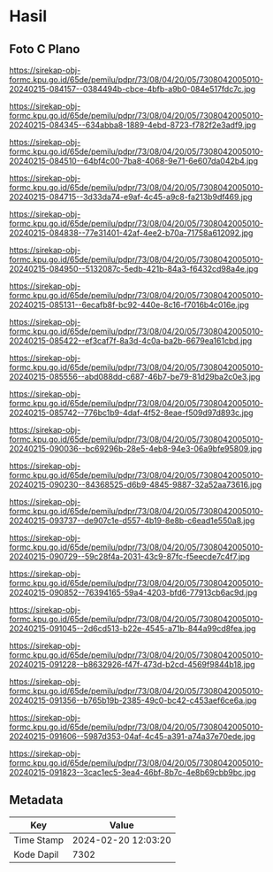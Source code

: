 # Hasil

## Foto C Plano

https://sirekap-obj-formc.kpu.go.id/65de/pemilu/pdpr/73/08/04/20/05/7308042005010-20240215-084157--0384494b-cbce-4bfb-a9b0-084e517fdc7c.jpg

https://sirekap-obj-formc.kpu.go.id/65de/pemilu/pdpr/73/08/04/20/05/7308042005010-20240215-084345--634abba8-1889-4ebd-8723-f782f2e3adf9.jpg

https://sirekap-obj-formc.kpu.go.id/65de/pemilu/pdpr/73/08/04/20/05/7308042005010-20240215-084510--64bf4c00-7ba8-4068-9e71-6e607da042b4.jpg

https://sirekap-obj-formc.kpu.go.id/65de/pemilu/pdpr/73/08/04/20/05/7308042005010-20240215-084715--3d33da74-e9af-4c45-a9c8-fa213b9df469.jpg

https://sirekap-obj-formc.kpu.go.id/65de/pemilu/pdpr/73/08/04/20/05/7308042005010-20240215-084838--77e31401-42af-4ee2-b70a-71758a612092.jpg

https://sirekap-obj-formc.kpu.go.id/65de/pemilu/pdpr/73/08/04/20/05/7308042005010-20240215-084950--5132087c-5edb-421b-84a3-f6432cd98a4e.jpg

https://sirekap-obj-formc.kpu.go.id/65de/pemilu/pdpr/73/08/04/20/05/7308042005010-20240215-085131--6ecafb8f-bc92-440e-8c16-f7016b4c016e.jpg

https://sirekap-obj-formc.kpu.go.id/65de/pemilu/pdpr/73/08/04/20/05/7308042005010-20240215-085422--ef3caf7f-8a3d-4c0a-ba2b-6679ea161cbd.jpg

https://sirekap-obj-formc.kpu.go.id/65de/pemilu/pdpr/73/08/04/20/05/7308042005010-20240215-085556--abd088dd-c687-46b7-be79-81d29ba2c0e3.jpg

https://sirekap-obj-formc.kpu.go.id/65de/pemilu/pdpr/73/08/04/20/05/7308042005010-20240215-085742--776bc1b9-4daf-4f52-8eae-f509d97d893c.jpg

https://sirekap-obj-formc.kpu.go.id/65de/pemilu/pdpr/73/08/04/20/05/7308042005010-20240215-090036--bc69296b-28e5-4eb8-94e3-06a9bfe95809.jpg

https://sirekap-obj-formc.kpu.go.id/65de/pemilu/pdpr/73/08/04/20/05/7308042005010-20240215-090230--84368525-d6b9-4845-9887-32a52aa73616.jpg

https://sirekap-obj-formc.kpu.go.id/65de/pemilu/pdpr/73/08/04/20/05/7308042005010-20240215-093737--de907c1e-d557-4b19-8e8b-c6ead1e550a8.jpg

https://sirekap-obj-formc.kpu.go.id/65de/pemilu/pdpr/73/08/04/20/05/7308042005010-20240215-090729--59c28f4a-2031-43c9-87fc-f5eecde7c4f7.jpg

https://sirekap-obj-formc.kpu.go.id/65de/pemilu/pdpr/73/08/04/20/05/7308042005010-20240215-090852--76394165-59a4-4203-bfd6-77913cb6ac9d.jpg

https://sirekap-obj-formc.kpu.go.id/65de/pemilu/pdpr/73/08/04/20/05/7308042005010-20240215-091045--2d6cd513-b22e-4545-a71b-844a99cd8fea.jpg

https://sirekap-obj-formc.kpu.go.id/65de/pemilu/pdpr/73/08/04/20/05/7308042005010-20240215-091228--b8632926-f47f-473d-b2cd-4569f9844b18.jpg

https://sirekap-obj-formc.kpu.go.id/65de/pemilu/pdpr/73/08/04/20/05/7308042005010-20240215-091356--b765b19b-2385-49c0-bc42-c453aef6ce6a.jpg

https://sirekap-obj-formc.kpu.go.id/65de/pemilu/pdpr/73/08/04/20/05/7308042005010-20240215-091606--5987d353-04af-4c45-a391-a74a37e70ede.jpg

https://sirekap-obj-formc.kpu.go.id/65de/pemilu/pdpr/73/08/04/20/05/7308042005010-20240215-091823--3cac1ec5-3ea4-46bf-8b7c-4e8b69cbb9bc.jpg


## Metadata

| Key        | Value               |
| ---------- | ------------------- |
| Time Stamp | 2024-02-20 12:03:20 |
| Kode Dapil | 7302                |



